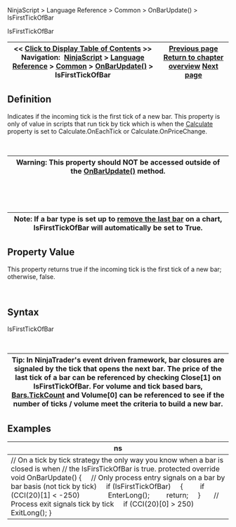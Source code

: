 ﻿


NinjaScript \> Language Reference \> Common \> OnBarUpdate() \> IsFirstTickOfBar






















IsFirstTickOfBar







| \<\< [Click to Display Table of Contents](isfirsttickofbar.md) \>\> **Navigation:**     [NinjaScript](ninjascript-1.md) \> [Language Reference](language_reference_wip-1.md) \> [Common](common-1.md) \> [OnBarUpdate()](onbarupdate-1.md) \> IsFirstTickOfBar | [Previous page](isdataseriesrequired-1.md) [Return to chapter overview](onbarupdate-1.md) [Next page](isresetonnewtradingdays-1.md) |
| --- | --- |











## Definition


Indicates if the incoming tick is the first tick of a new bar. This property is only of value in scripts that run tick by tick which is when the [Calculate](calculate-1.md) property is set to Calculate.OnEachTick or Calculate.OnPriceChange.


 




| Warning: This property should NOT be accessed outside of the [OnBarUpdate()](onbarupdate-1.md) method. |
| --- |



 


 




| Note: If a bar type is set up to [remove the last bar](removelastbar-1.md) on a chart, IsFirstTickOfBar will automatically be set to True. |
| --- |



## 


## 


## Property Value


This property returns true if the incoming tick is the first tick of a new bar; otherwise, false.


 


## Syntax


IsFirstTickOfBar


 




| Tip: In NinjaTrader's event driven framework, bar closures are signaled by the tick that opens the next bar. The price of the last tick of a bar can be referenced by checking Close\[1] on IsFirstTickOfBar. For volume and tick based bars, [Bars.TickCount](tickcount-1.md) and Volume\[0] can be referenced to see if the number of ticks / volume meet the criteria to build a new bar. |
| --- |



## 


## 


## Examples




| ns |
| --- |
| // On a tick by tick strategy the only way you know when a bar is closed is when // the IsFirsTickOfBar is true. protected override void OnBarUpdate() {      // Only process entry signals on a bar by bar basis (not tick by tick)      if (IsFirstTickOfBar)      {          if (CCI(20)\[1] \< \-250)                EnterLong();          return;      }        // Process exit signals tick by tick      if (CCI(20)\[0] \> 250)          ExitLong(); } |









